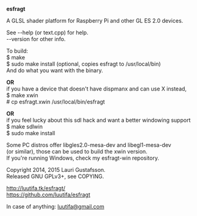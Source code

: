 **esfragt**

A GLSL shader platform for Raspberry Pi and other GL ES 2.0 devices.

See --help (or text.cpp) for help.  
--version for other info.

To build:  
    $ make  
    $ sudo make install (optional, copies esfragt to /usr/local/bin)  
    And do what you want with the binary.  

**OR**  
if you have a device that doesn't have dispmanx and can use X instead,  
    $ make xwin  
    # cp esfragt.xwin /usr/local/bin/esfragt

**OR**  
if you feel lucky about this sdl hack and want a better windowing support  
    $ make sdlwin  
    $ sudo make install  

Some PC distros offer libgles2.0-mesa-dev and libegl1-mesa-dev  
(or similar), those can be used to build the xwin version.  
If you're running Windows, check my esfragt-win repository.

Copyright 2014, 2015 Lauri Gustafsson.  
Released GNU GPLv3+, see COPYING.

<http://luutifa.tk/esfragt/>  
<https://github.com/luutifa/esfragt>

In case of anything: luutifa@gmail.com
